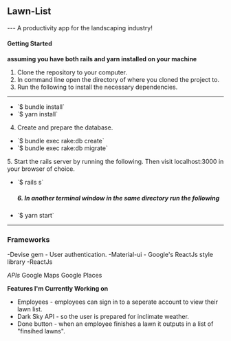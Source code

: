 <h2><strong>Lawn-List</strong></h2>
---
A productivity app for the landscaping industry!

<h4>Getting Started</h4>

<strong>assuming you have both rails and yarn installed on your machine</strong>

1. Clone the repository to your computer.
2. In command line open the directory of where you cloned the project to.
3. Run the following to install the necessary dependencies.
---
<ul>
  <li>`$ bundle install`</li>
  <li>`$ yarn install`</li>
</ul>

4. Create and prepare the database.
<ul>
<li>`$ bundle exec rake:db create`</li>
<li>`$ bundle exec rake:db migrate`</li>
</ul>
5. Start the rails server by running the following. Then visit localhost:3000 in your browser of choice.
<ul>
  <li>`$ rails s`</li>
  <h5>6. In another terminal window in the same directory run the following</h5> 
  <li>`$ yarn start`</li>
</ul>

<hr />

<h3>Frameworks</h3>

-Devise gem - User authentication.
-Material-ui - Google's ReactJs style library
-ReactJs

*APIs*
Google Maps
Google Places

<strong>Features I'm Currently Working on</strong>
<ul>
  <li>Employees - employees can sign in to a seperate account to view their lawn list.</li>
  <li>Dark Sky API - so the user is prepared for inclimate weather.</li>
  <li>Done button - when an employee finishes a lawn it outputs in a list of "finsihed lawns".</li>
</ul>
